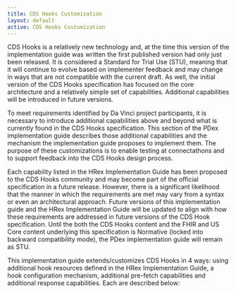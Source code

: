 ```yaml
---
title: CDS Hooks Customization
layout: default
active: CDS Hooks Customization
---
```


CDS Hooks is a relatively new technology and, at the time this version of the implementation guide was written the first published version had only just been released. It is considered a Standard for Trial Use (STU), meaning that it will continue to evolve based on implementer feedback and may change in ways that are not compatible with the current draft. As well, the initial version of the CDS Hooks specification has focused on the core architecture and a relatively simple set of capabilities. Additional capabilities will be introduced in future versions.

To meet requirements identified by Da Vinci project participants, it is necessary to introduce additional capabilities above and beyond what is currently found in the CDS Hooks specification. This section of the PDex implementation guide describes those additional capabilities and the mechanism the implementation guide proposes to implement them. The purpose of these customizations is to enable testing at connectathons and to support feedback into the CDS Hooks design process.

Each capability listed in the HRex Implementation Guide has been proposed to the CDS Hooks community and may become part of the official specification in a future release. However, there is a significant likelihood that the manner in which the requirements are met may vary from a syntax or even an architectural approach. Future versions of this implementation guide and the HRex Implementation Guide will be updated to align with how these requirements are addressed in future versions of the CDS Hook specification. Until the both the CDS Hooks content and the FHIR and US Core content underlying this specification is Normative (locked into backward compatibility mode), the PDex implementation guide will remain as STU.

This implementation guide extends/customizes CDS Hooks in 4 ways: using additional hook resources defined in the HRex Implementation Guide, a hook configuration mechanism, additional pre-fetch capabilities and additional response capabilities. Each are described below: